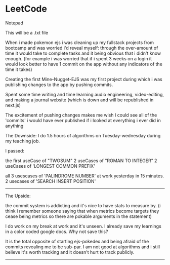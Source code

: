 # LeetCode
Notepad

This will be a .txt file

When i made pokemon ejs i was cleaning up my fullstack projects from bootcamp and was worried i'd reveal myself:
    through the over-amount of time it would take to complete tasks and it being obvious that i didn't know enough.
(for example i was worried that if i spent 3 weeks on a login it would look better to have 1 commit on the app without any indicators of the time it takes)

Creating the first Mine-Nugget-EJS was my first project during which i was publishing changes to the app by pushing commits.

Spent some time writing and time learning audio engineering, video-editing, and making a journal website (which is down and will be republished in next.js)

The excitement of 
pushing changes makes me wish I could see all of the 'commits' i would have ever published if i looked at everything i ever did in anything

The Downside:
I do 1.5 hours of algorithms on Tuesday-wednesday during my teaching job.

I passed:

the first useCase of "TWOSUM"
2 useCases of "ROMAN TO INTEGER"
2 useCases of 'LONGEST COMMON PREFIX'

all 3 usescases of 'PALINDROME NUMBER' at work yesterday in 15 minutes.
2 usecases of 'SEARCH INSERT POSITION'

* * * * * * * * * * * * * * * * * * * * * * * * * * * * * * * * * * * * * 

The Upside: 

the commit system is addicting and it's nice to have stats to measure by.
(i think i remember someone saying that when metrics become targets they cease being metrics so there are pokable arguments in the statement)

I do work on my break at work and it's unseen.
I already save my learnings in a color coded google docs. Why not save this?

It is the total opposite of starting ejs-pokedex and being afraid of the commits revealing me to be sub-par. 
I am not good at algorithms and i still believe it's worth tracking and it doesn't hurt to track publicly.  
* * * * * * * * * * * * * * * * * * * * * * * * * * * * * * * * * * * * * 
    
